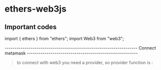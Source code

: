 # ethers-web3js
## Important codes

import { ethers } from "ethers";
import Web3 from "web3";


-------------------------------------------------------------------  Connect metamask --------------------------------------------------------
> to connect with web3 you need a provider, so provider function is :
